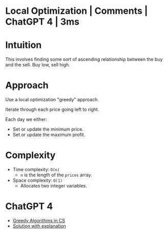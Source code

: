 # Local Optimization | Comments | ChatGPT 4 | 3ms

# Intuition

This involves finding some sort of ascending relationship between the buy and the sell. Buy low, sell high.

# Approach

Use a local optimization "greedy" approach.

Iterate through each price going left to right.

Each day we either:
* Set or update the minimum price.
* Set or update the maximum  profit.

# Complexity

- Time complexity: `O(n)`
    - `n` is the length of the `prices` array.
- Space complexity: `O(1)`
    - Allocates two integer variables.

# ChatGPT 4

- [Greedy Algorithms in CS](https://chat.openai.com/share/974b558b-cb3c-4953-8686-91ec91ca2009)
- [Solution with explanation](https://chat.openai.com/share/8b14fcf3-dec5-4a6a-be3f-78e46a1afe3b)
